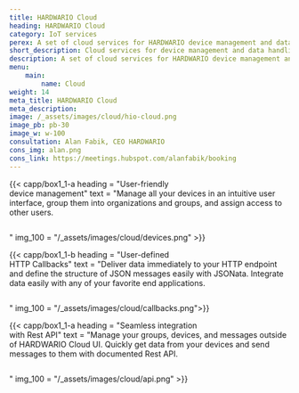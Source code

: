 ```yaml
---
title: HARDWARIO Cloud
heading: HARDWARIO Cloud
category: IoT services
perex: A set of cloud services for HARDWARIO device management and data handling - providing IoT connectivity, REST API and callback settings.
short_description: Cloud services for device management and data handling - providing IoT connectivity, REST API and callbacks.
description: A set of cloud services for HARDWARIO device management and data handling - providing IoT connectivity, REST API and callback settings.
menu:
    main:
        name: Cloud
weight: 14
meta_title: HARDWARIO Cloud
meta_description: 
image: /_assets/images/cloud/hio-cloud.png
image_pb: pb-30
image_w: w-100
consultation: Alan Fabik, CEO HARDWARIO
cons_img: alan.png
cons_link: https://meetings.hubspot.com/alanfabik/booking
---
```


{{< capp/box1_1-a heading = "User-friendly<br/> device management" text = "Manage all your devices in an intuitive user interface, group them into organizations and groups, and assign access to other users.</p><img loading='lazy' src='/_assets/images/chester/lpwan_brands.png' class='w-100 w-md-75 mt-10' alt='' /><p>" img_100 = "/_assets/images/cloud/devices.png" >}}

{{< capp/box1_1-b heading = "User-defined<br/> HTTP Callbacks" text = "Deliver data immediately to your HTTP endpoint and define the structure of JSON messages easily with JSONata. Integrate data easily with any of your favorite end applications.</p><img loading='lazy' src='/_assets/images/cloud/visualisation.png' class='w-100 w-md-75 mt-10 mb-20' alt='' /><p>" img_100 = "/_assets/images/cloud/callbacks.png">}}

{{< capp/box1_1-a heading = "Seamless integration<br/> with Rest API" text = "Manage your groups, devices, and messages outside of HARDWARIO Cloud UI. Quickly get data from your devices and send messages to them with documented Rest API.</p><img loading='lazy' src='/_assets/images/chester/api.png' class='w-100 w-md-75 mt-10' alt='' /><p>" img_100 = "/_assets/images/cloud/api.png" >}}

